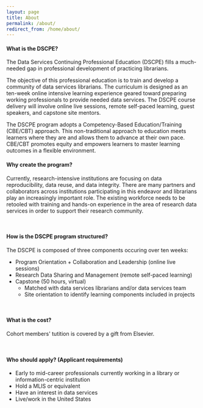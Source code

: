 ```yaml
---
layout: page
title: About
permalink: /about/
redirect_from: /home/about/
---
```


#### What is the DSCPE?

The Data Services Continuing Professional Education (DSCPE) fills a much-needed gap in professional development of practicing librarians. 

The objective of this professional education is to train and develop a community of data services librarians. The curriculum is designed as an ten-week online intensive learning experience geared toward preparing working professionals to provide needed data services. The DSCPE course delivery will involve online live sessions, remote self-paced learning, guest speakers, and capstone site mentors.

The DSCPE program adopts a Competency-Based Education/Training (CBE/CBT) approach. This non-traditional approach to education meets learners where they are and allows them to advance at their own pace. CBE/CBT  promotes equity and empowers learners to master learning outcomes in a flexible environment. 
<br>

#### Why create the program?

Currently, research-intensive institutions are focusing on data reproducibility, data reuse, and data integrity. There are many partners and collaborators across institutions participating in this endeavor and librarians play an increasingly important role. The existing workforce needs to be retooled with training and hands-on experience in the area of research data services in order to support their research community.

<br>

#### How is the DSCPE program structured?

The DSCPE is composed of three components occuring over ten weeks:
* Program Orientation + Collaboration and Leadership (online live sessions)
* Research Data Sharing and Management (remote self-paced learning)
* Capstone (50 hours, virtual)
  * Matched with data services librarians and/or data services team
  * Site orientation to identify learning components included in projects

<br>

#### What is the cost?

Cohort members' tutition is covered by a gift from Elsevier.

<br>

#### Who should apply? (Applicant requirements)

* Early to mid-career professionals currently working in a library or information-centric institution
* Hold a MLIS or equivalent
* Have an interest in data services
* Live/work in the United States
